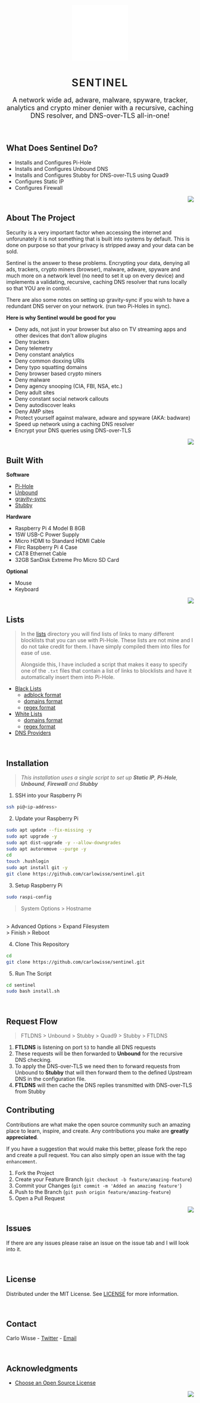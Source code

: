 <div id="top"></div>

<!-- PROJECT LOGO -->
<div align="center">
  <img src="./assets/logos/svg/sentinelCore_dark.svg" alt="Logo" width="150" height="150">

  <h1 style="text-align: center; font-weight: 600; letter-spacing: 2px; border-bottom: none;">SENTINEL</h1>

  <p style="text-align: center; font-size: 18px;">
    A network wide ad, adware, malware, spyware, tracker, analytics and crypto miner denier with a recursive, caching DNS resolver, and DNS-over-TLS all-in-one!
  </p>
</div>

<br>

## What Does Sentinel Do?
* Installs and Configures Pi-Hole
* Installs and Configures Unbound DNS
* Installs and Configures Stubby for DNS-over-TLS using Quad9
* Configures Static IP
* Configures Firewall

<a href="#top"><img align="right" src="https://img.shields.io/badge/back%20to%20top-&#8593;-blue?style=for-the-badge"></a>

<br>

## About The Project
Security is a very important factor when accessing the internet and unforunately it is not something that is built into systems by default. This is done on purpose so that your privacy is stripped away and your data can be sold.

Sentinel is the answer to these problems. Encrypting your data, denying all ads, trackers, crypto miners (browser), malware, adware, spyware and much more on a network level (no need to set it up on every device) and implements a validating, recursive, caching DNS resolver that runs locally so that YOU are in control.

There are also some notes on setting up gravity-sync if you wish to have a redundant DNS server on your network. (run two Pi-Holes in sync).

**Here is why Sentinel would be good for you**
* Deny ads, not just in your browser but also on TV streaming apps and other devices that don't allow plugins
* Deny trackers
* Deny telemetry
* Deny constant analytics
* Deny common doxxing URIs
* Deny typo squatting domains
* Deny browser based crypto miners
* Deny malware
* Deny agency snooping (CIA, FBI, NSA, etc.)
* Deny adult sites
* Deny constant social network callouts
* Deny autodiscover leaks
* Deny AMP sites
* Protect yourself against malware, adware and spyware (AKA: badware)
* Speed up network using a caching DNS resolver
* Encrypt your DNS queries using DNS-over-TLS

<a href="#top"><img align="right" src="https://img.shields.io/badge/back%20to%20top-&#8593;-blue?style=for-the-badge"></a>

<br>

## Built With
**Software**
* [Pi-Hole](https://github.com/pi-hole)
* [Unbound](https://github.com/NLnetLabs/unbound)
* [gravity-sync](https://github.com/vmstan/gravity-sync)
* [Stubby](https://github.com/getdnsapi/stubby)

**Hardware**
* Raspberry Pi 4 Model B 8GB
* 15W USB-C Power Supply
* Micro HDMI to Standard HDMI Cable
* Flirc Raspberry Pi 4 Case
* CAT8 Ethernet Cable
* 32GB SanDisk Extreme Pro Micro SD Card

**Optional**
* Mouse
* Keyboard

<a href="#top"><img align="right" src="https://img.shields.io/badge/back%20to%20top-&#8593;-blue?style=for-the-badge"></a>

<br>

## Lists
> In the [lists](./lists/) directory you will find lists of links to many different blocklists that you can use with Pi-Hole. These lists are not mine and I do not take credit for them. I have simply compiled them into files for ease of use.
>
> Alongside this, I have included a script that makes it easy to specify one of the `.txt` files that contain a list of links to blocklists and have it automatically insert them into Pi-Hole.

* [Black Lists](./lists/black)
  * [adblock format](./lists/black/adblocks)
  * [domains format](./lists/black/domains)
  * [regex format](./lists/black/regexes)
* [White Lists](./lists/white)
  * [domains format](./lists/white/domains)
  * [regex format](./lists/white/regexes)
* [DNS Providers](./lists/dns-providers.md)

<br>

## Installation
> _This installation uses a single script to set up **Static IP**, **Pi-Hole**, **Unbound**, **Firewall** and **Stubby**_

1. SSH into your Raspberry Pi
```sh
ssh pi@<ip-address>
```

2. Update your Raspberry Pi
```sh
sudo apt update --fix-missing -y
sudo apt upgrade -y
sudo apt dist-upgrade -y --allow-downgrades
sudo apt autoremove --purge -y
cd
touch .hushlogin
sudo apt install git -y
git clone https://github.com/carlowisse/sentinel.git
```

3. Setup Raspberry Pi
```sh
sudo raspi-config
```
> System Options > Hostname
<br>
> Advanced Options > Expand Filesystem
<br>
> Finish > Reboot

4. Clone This Repository
```sh
cd
git clone https://github.com/carlowisse/sentinel.git
```

5. Run The Script
```sh
cd sentinel
sudo bash install.sh
```

<br>

## Request Flow
> FTLDNS > Unbound > Stubby > Quad9 > Stubby > FTLDNS
1. **FTLDNS** is listening on port `53` to handle all DNS requests
2. These requests will be then forwarded to **Unbound** for the recursive DNS checking.
3. To apply the DNS-over-TLS we need then to forward requests from Unbound to **Stubby** that will then forward them to the defined Upstream DNS in the configuration file.
4. **FTLDNS** will then cache the DNS replies transmitted with DNS-over-TLS from Stubby

## Contributing
Contributions are what make the open source community such an amazing place to learn, inspire, and create. Any contributions you make are **greatly appreciated**.

If you have a suggestion that would make this better, please fork the repo and create a pull request. You can also simply open an issue with the tag `enhancement`.

1. Fork the Project
2. Create your Feature Branch (`git checkout -b feature/amazing-feature`)
3. Commit your Changes (`git commit -m 'Added an amazing feature'`)
4. Push to the Branch (`git push origin feature/amazing-feature`)
5. Open a Pull Request

<a href="#top"><img align="right" src="https://img.shields.io/badge/back%20to%20top-&#8593;-blue?style=for-the-badge"></a>

<br>

## Issues
If there are any issues please raise an issue on the issue tab and I will look into it.

<br>

## License
Distributed under the MIT License. See [LICENSE](LICENSE.txt) for more information.

<br>

## Contact
Carlo Wisse - [Twitter](https://twitter.com/carlowisse) - [Email](mailto:contact@carlowisse.com)

<br>

## Acknowledgments
* [Choose an Open Source License](https://choosealicense.com)

<a href="#top"><img align="right" src="https://img.shields.io/badge/back%20to%20top-&#8593;-blue?style=for-the-badge"></a>
